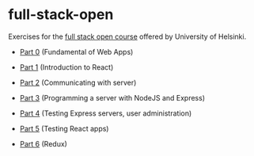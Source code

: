# full-stack-open

Exercises for the [full stack open course](https://fullstackopen.com/en) offered by University of Helsinki.

* [Part 0](./part0) (Fundamental of Web Apps)

* [Part 1](./part1) (Introduction to React)

* [Part 2](./part2) (Communicating with server)

* [Part 3](https://github.com/heyDante/phonebook-backend) (Programming a server with NodeJS and Express)

* [Part 4](./part4) (Testing Express servers, user administration)

* [Part 5](./part5) (Testing React apps)

* [Part 6](./part6) (Redux)